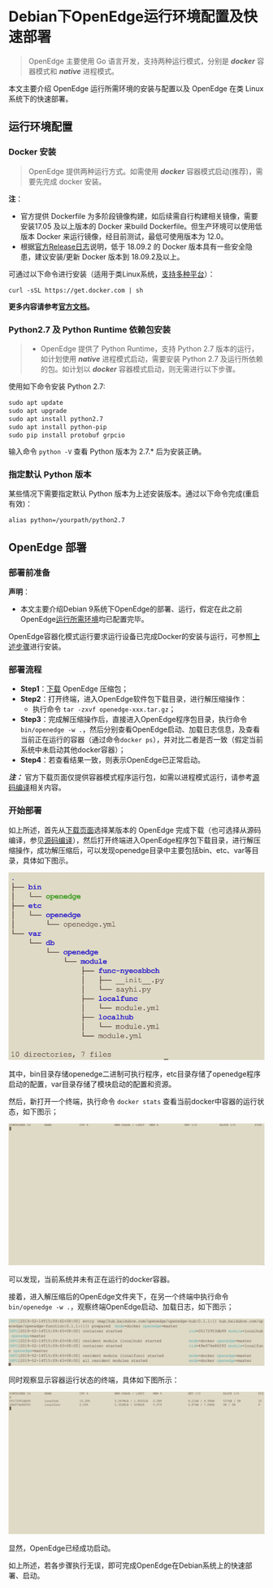 # Debian下OpenEdge运行环境配置及快速部署

> OpenEdge 主要使用 Go 语言开发，支持两种运行模式，分别是 ***docker*** 容器模式和 ***native*** 进程模式。

本文主要介绍 OpenEdge 运行所需环境的安装与配置以及 OpenEdge 在类 Linux 系统下的快速部署。

## 运行环境配置

### Docker 安装

> OpenEdge 提供两种运行方式。如需使用 ***docker*** 容器模式启动(推荐)，需要先完成 docker 安装。

**注**：

+ 官方提供 Dockerfile 为多阶段镜像构建，如后续需自行构建相关镜像，需要安装17.05 及以上版本的 Docker 来build Dockerfile。但生产环境可以使用低版本 Docker 来运行镜像，经目前测试，最低可使用版本为 12.0。
+ 根据[官方Release日志](https://docs.docker.com/engine/release-notes/#18092)说明，低于 18.09.2 的 Docker 版本具有一些安全隐患，建议安装/更新 Docker 版本到 18.09.2及以上。

可通过以下命令进行安装（适用于类Linux系统，[支持多种平台](./Support-platforms.md)）：

```shell
curl -sSL https://get.docker.com | sh
```

**更多内容请参考[官方文档](https://docs.docker.com/install/)。**

### Python2.7 及 Python Runtime 依赖包安装

> + OpenEdge 提供了 Python Runtime，支持 Python 2.7 版本的运行，如计划使用 ***native*** 进程模式启动，需要安装 Python 2.7 及运行所依赖的包。如计划以 ***docker*** 容器模式启动，则无需进行以下步骤。

使用如下命令安装 Python 2.7:

```shell
sudo apt update
sudo apt upgrade
sudo apt install python2.7
sudo apt install python-pip
sudo pip install protobuf grpcio
```

输入命令 `python -V` 查看 Python 版本为 2.7.* 后为安装正确。

### 指定默认 Python 版本

某些情况下需要指定默认 Python 版本为上述安装版本。通过以下命令完成(重启有效)：

```shell
alias python=/yourpath/python2.7
```

## OpenEdge 部署

### 部署前准备

**声明**：

+ 本文主要介绍Debian 9系统下OpenEdge的部署、运行，假定在此之前OpenEdge[运行所需环境](#运行环境配置)均已配置完毕。

OpenEdge容器化模式运行要求运行设备已完成Docker的安装与运行，可参照[上述步骤](#Docker-安装)进行安装。

### 部署流程

- **Step1**：[下载](../Resources-download.md) OpenEdge 压缩包；
- **Step2**：打开终端，进入OpenEdge软件包下载目录，进行解压缩操作：
	- 执行命令 `tar -zxvf openedge-xxx.tar.gz`；
- **Step3**：完成解压缩操作后，直接进入OpenEdge程序包目录，执行命令`bin/openedge -w .`，然后分别查看OpenEdge启动、加载日志信息，及查看当前正在运行的容器（通过命令`docker ps`），并对比二者是否一致（假定当前系统中未启动其他docker容器）；
- **Step4**：若查看结果一致，则表示OpenEdge已正常启动。

***注：*** 官方下载页面仅提供容器模式程序运行包，如需以进程模式运行，请参考[源码编译](./Build-OpenEdge-from-Source.md)相关内容。

### 开始部署

如上所述，首先从[下载页面](../Resources-download.md)选择某版本的 OpenEdge 完成下载（也可选择从源码编译，参见[源码编译](./Build-OpenEdge-from-Source.md)），然后打开终端进入OpenEdge程序包下载目录，进行解压缩操作，成功解压缩后，可以发现openedge目录中主要包括bin、etc、var等目录，具体如下图示。

![OpenEdge可执行程序包目录](../../images/setup/openedge-dir.png)

其中，bin目录存储openedge二进制可执行程序，etc目录存储了openedge程序启动的配置，var目录存储了模块启动的配置和资源。

然后，新打开一个终端，执行命令 `docker stats` 查看当前docker中容器的运行状态，如下图示；

![当前运行docker容器查询](../../images/setup/docker-stats-before.png)

可以发现，当前系统并未有正在运行的docker容器。

接着，进入解压缩后的OpenEdge文件夹下，在另一个终端中执行命令 `bin/openedge -w .`，观察终端OpenEdge启动、加载日志，如下图示；

![OpenEdge启动日志](../../images/setup/openedge-started.png)

同时观察显示容器运行状态的终端，具体如下图所示：

![当前运行docker容器查询](../../images/setup/docker-stats-after.png)

显然，OpenEdge已经成功启动。

如上所述，若各步骤执行无误，即可完成OpenEdge在Debian系统上的快速部署、启动。